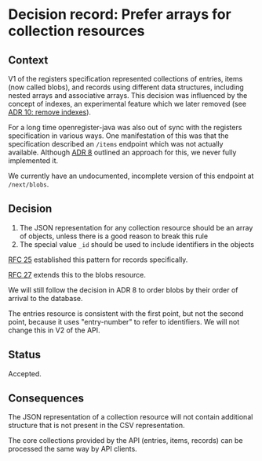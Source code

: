 # Decision record: Prefer arrays for collection resources

## Context

V1 of the registers specification represented collections of entries, items (now called blobs), and records using
different data structures, including nested arrays and associative arrays. This decision was influenced by the concept
of indexes, an experimental feature which we later removed (see [ADR 10: remove indexes](doc/arch/adr-010-remove-indexes.md)).

For a long time openregister-java was also out of sync with the registers specification in various ways. One
manifestation of this was that the specification described an `/items` endpoint which was not actually available.
Although [ADR 8](doc/arch/adr-008-items-resource.md) outlined an approach for this, we never fully implemented it.

We currently have an undocumented, incomplete version of this endpoint at `/next/blobs`.

## Decision

1. The JSON representation for any collection resource should be an array of objects, unless there is a good reason to
   break this rule
2. The special value `_id` should be used to include identifiers in the objects

[RFC 25](https://github.com/openregister/registers-rfcs/blob/master/content/snapshot-resource/index.md) established this
pattern for records specifically.

[RFC 27](https://github.com/openregister/registers-rfcs/blob/master/content/blob-collection-resource/index.md) extends
this to the blobs resource.

We will still follow the decision in ADR 8 to order blobs by their order of arrival to the database.

The entries resource is consistent with the first point, but not the second point, because it uses "entry-number" to
refer to identifiers. We will not change this in V2 of the API.

## Status

Accepted.

## Consequences

The JSON representation of a collection resource will not contain additional structure that is not present in the CSV
representation.

The core collections provided by the API (entries, items, records) can be processed the same way by API clients.

